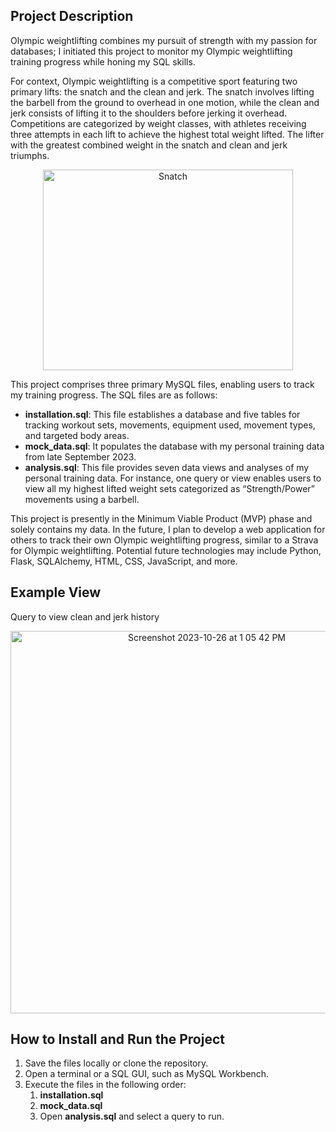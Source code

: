 ## Project Description

Olympic weightlifting combines my pursuit of strength with my passion for databases; I initiated this project to monitor my Olympic weightlifting training progress while honing my SQL skills.

For context, Olympic weightlifting is a competitive sport featuring two primary lifts: the snatch and the clean and jerk. The snatch involves lifting the barbell from the ground to overhead in one motion, while the clean and jerk consists of lifting it to the shoulders before jerking it overhead. Competitions are categorized by weight classes, with athletes receiving three attempts in each lift to achieve the highest total weight lifted. The lifter with the greatest combined weight in the snatch and clean and jerk triumphs.

<p align="center">
  <img src="https://barbend.com/wp-content/uploads/2017/12/Screen-Shot-2017-12-05-at-10.18.51-PM.png" alt="Snatch" width="400" height="321" />
</p>

This project comprises three primary MySQL files, enabling users to track my training progress. The SQL files are as follows:

- **installation.sql**: This file establishes a database and five tables for tracking workout sets, movements, equipment used, movement types, and targeted body areas.
- **mock_data.sql**: It populates the database with my personal training data from late September 2023.
- **analysis.sql**: This file provides seven data views and analyses of my personal training data. For instance, one query or view enables users to view all my highest lifted weight sets categorized as “Strength/Power” movements using a barbell.

This project is presently in the Minimum Viable Product (MVP) phase and solely contains my data. In the future, I plan to develop a web application for others to track their own Olympic weightlifting progress, similar to a Strava for Olympic weightlifting. Potential future technologies may include Python, Flask, SQLAlchemy, HTML, CSS, JavaScript, and more.

## Example View
Query to view clean and jerk history

<p align="center">
  <img width="612" alt="Screenshot 2023-10-26 at 1 05 42 PM" src="https://github.com/haryoon/oly_wl_mvp/assets/70294083/cbbe738a-c74f-4072-b393-f189f57ea97a">
</p>

## How to Install and Run the Project

1. Save the files locally or clone the repository.
2. Open a terminal or a SQL GUI, such as MySQL Workbench.
3. Execute the files in the following order:
    1. **installation.sql**
    2. **mock_data.sql**
    3. Open **analysis.sql** and select a query to run.
